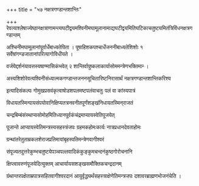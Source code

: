 +++
title = "५७ नक्षत्रगण्डान्तशान्तिः"

+++
रेवत्याश्लेषाज्येष्ठानक्षत्राणामन्त्यघटीद्वयमश्विनीमघामूलानामाद्यघटीद्वयमितिघटिकाचतुष्टयमितंत्रिविंधनक्षत्रगण्डान्तम्

अश्चिनीमघामूलानांपूर्वार्धेबाध्यतेपिता । पूषाहिशकपश्चार्धेजननीबाध्यतेशिशोः १ सर्वेषांगण्डजातानांपरित्यागोविधीयते ।

वर्जयेद्दर्शनंयावत्तस्यषाण्मासिकंभवेत् २ शान्तिर्वापुष्कलाकार्यासोममन्त्रेणभक्तिमान्‍ ।

अस्यशिशोरेवत्यश्विनीसंध्यात्मकगण्डान्तजननसूचितारिष्टनिरासार्थं नक्षत्रगण्डान्तशान्तिकरिश्य

इत्यादिसंकल्पः गोमुखप्रसवंकृत्वाषोडशपलमष्टपलंवाचतुः पलं वा कांस्यपात्रं

विधायतस्मिन्पायसंपयोवानिक्षिप्यतत्रनवनीतपूर्णंशङ्खंनिधायतस्मिन्‌राजतं

चन्द्रबिम्बंसंस्थाप्यसोमोहमितिध्यानपूर्वकंचंद्रमाप्यायस्वेतिपूजयेत्

पूजान्ते आप्यायस्वेतिमन्त्रस्यसहस्त्रंजपः ग्रहमकहोमःकार्यः नात्रप्रधानदेवताहोमः

ग्रन्थांतरेतुताम्रकलशेराजप्रतिमायांबृहस्पतिमन्त्रेणवागीश्वरं

संपूज्यतदुत्तरेकुम्भचतुष्टयेपञ्चपल्लवादिकंकुङ्कुमचन्दनंकुष्ठगोरोचनानि

क्षिप्त्वावरुणंपूजयेदित्युक्तम् आचार्यायसशङ्खसमौक्तिकचन्द्रदानम्

ग्रंथान्तरपक्षेताम्रपात्रसहितवागीश्वरदानं आयुर्वृद्ध्यर्थंसहस्त्राक्षेणेतिमन्त्रजपः दशावरब्राह्मणभोजनंचेति ।

